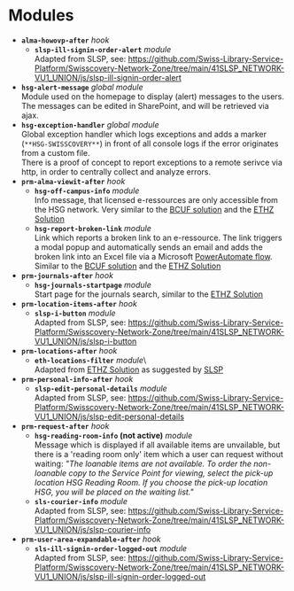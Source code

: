 # Modules
* **`alma-howovp-after`** *hook*
	* **`slsp-ill-signin-order-alert`** *module*\
	Adapted from SLSP, see: https://github.com/Swiss-Library-Service-Platform/Swisscovery-Network-Zone/tree/main/41SLSP_NETWORK-VU1_UNION/js/slsp-ill-signin-order-alert
* **`hsg-alert-message`** *global module*\
Module used on the homepage to display (alert) messages to the users. The messages can be edited in SharePoint, and will be retrieved via ajax. 
* **`hsg-exception-handler`** *global module*\
Global exception handler which logs exceptions and adds a marker (`**HSG-SWISSCOVERY**`) in front of all console logs if the error originates from a custom file.\
There is a proof of concept to report exceptions to a remote serivce via http, in order to centrally collect and analyze errors.
* **`prm-alma-viewit-after`** *hook*
	* **`hsg-off-campus-info`** *module*\
	Info message, that licensed e-ressources are only accessible from the HSG network. Very similar to the [BCUF solution](https://github.com/BCUF/bcufr-primo-views/tree/master/41SLSP_BCUFR-DFR/js/modules/prm-alma-viewit-after/bcu-off-campus) and the [ETHZ Solution](https://gitlab.com/ethlibrary/slsp/customization-eth-view/-/tree/master/js/modules/prm-alma-delivery-after/eth-fullview-offcampus-warning)
	* **`hsg-report-broken-link`** *module* \
	Link which reports a broken link to an e-ressource. The link triggers a modal popup and automatically sends an email and adds the broken link into an Excel file via a Microsoft [PowerAutomate flow](https://emea.flow.microsoft.com/manage/environments/Default-a7262e59-1b56-4f5a-a412-6f07181f48ee/flows/f2987d08-631f-4e91-a320-318b0793d158/details). Similar to the [BCUF solution](https://github.com/BCUF/bcufr-primo-views/tree/master/41SLSP_BCUFR-DFR/js/modules/prm-alma-viewit-after/bcu-online-feedback) and the [ETHZ Solution](https://gitlab.com/ethlibrary/slsp/customization-eth-view/-/tree/master/js/modules/prm-alma-delivery-after/eth-online-feedback-mail)
* **`prm-journals-after`** *hook*
  * **`hsg-journals-startpage`** *module*\
  Start page for the journals search, similar to the [ETHZ Solution](https://gitlab.com/ethlibrary/slsp/customization-eth-view/-/tree/master/js/modules/prm-journals-after/eth-journals-startpage)
* **`prm-location-items-after`** *hook*	
  * **`slsp-i-button`** *module*\
  Adapted from SLSP, see: https://github.com/Swiss-Library-Service-Platform/Swisscovery-Network-Zone/tree/main/41SLSP_NETWORK-VU1_UNION/js/slsp-i-button
* **`prm-locations-after`** *hook*
   * **`eth-locations-filter`** *module*\	
   Adapted from [ETHZ Solution](https://gitlab.com/ethlibrary/slsp/customization-eth-view/-/tree/master/js/modules/prm-locations-after/eth-locations-filter) as suggested by [SLSP](https://github.com/Swiss-Library-Service-Platform/swisscovery/tree/main/41SLSP_NETWORK-VU1_UNION/js/prm-locations-after)
* **`prm-personal-info-after`** *hook*
  * **`slsp-edit-personal-details`** *module*\
	Adapted from SLSP, see: https://github.com/Swiss-Library-Service-Platform/Swisscovery-Network-Zone/tree/main/41SLSP_NETWORK-VU1_UNION/js/slsp-edit-personal-details
* **`prm-request-after`** *hook*
	* **`hsg-reading-room-info` (not active)** *module*\
	Message which is displayed if all available items are unvailable, but there is a 'reading room only' item which a user can request without waiting: *"The loanable items are not available. To order the non-loanable copy to the Service Point for viewing, select the pick-up location HSG Reading Room. If you choose the pick-up location HSG, you will be placed on the waiting list."*
	* **`sls-courier-info`** *module*\
	Adapted from SLSP, see: https://github.com/Swiss-Library-Service-Platform/Swisscovery-Network-Zone/tree/main/41SLSP_NETWORK-VU1_UNION/js/slsp-courier-info 
* **`prm-user-area-expandable-after`** *hook*
  * **`sls-ill-signin-order-logged-out`** *module*\
	Adapted from SLSP, see: https://github.com/Swiss-Library-Service-Platform/Swisscovery-Network-Zone/tree/main/41SLSP_NETWORK-VU1_UNION/js/slsp-ill-signin-order-logged-out 	